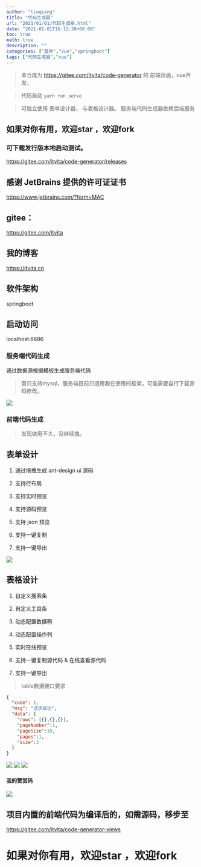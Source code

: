 ```yaml
---
author: "liuqiang"
title: "代码生成器"
url: "2021/01/01/代码生成器.html"
date: "2021-01-01T16:12:38+08:00"
toc: true
math: true
description: ""
categories: ["其他","Vue","springboot"]
tags: ["代码生成器","vue"]
---
```


> 本仓库为 https://gitee.com/itvita/code-generator 的 前端页面，vue开发。

> 代码启动 `yarn run serve`

> 可独立使用 表单设计器， 与表格设计器。
> 服务端代码生成器依赖后端服务

## 如果对你有用，欢迎star ，欢迎fork

### 可下载发行版本地启动测试。

https://gitee.com/itvita/code-generator/releases

## 感谢 JetBrains 提供的许可证证书
https://www.jetbrains.com/?form=MAC

## gitee：
https://gitee.com/itvita

## 我的博客
https://itvita.cn


## 软件架构
springboot

## 启动访问
localhost:8686

### 服务端代码生成
通过数据源根据模板生成服务端代码 
> 暂只支持mysql，服务端目前只适用我在使用的框架，可能需要自行下载源码修改。

![](https://cdn.jsdelivr.net/gh/itvita/resources@master/images/20210929110935.gif)

### 前端代码生成
>发现做用不大，没继续搞。

## 表单设计

1. 通过拖拽生成 ant-design ui 源码

2. 支持行布局

3. 支持实时预览

4. 支持源码预览

5. 支持 json 预览

6. 支持一键复制

7. 支持一键导出

![](https://cdn.jsdelivr.net/gh/itvita/resources@master/images/20210929112054.gif)

## 表格设计

1. 自定义搜索条

2. 自定义工具条

3. 动态配置数据咧

4. 动态配置操作列

5. 实时在线预览

6. 支持一键复制源代码 & 在线查看源代码

7. 支持一键导出
> table数据接口要求

```json
{
  "code": 1,
  "msg": "请求成功",
  "data": {
    "rows": [{},{},{}],
    "pageNumber":1,
    "pageSize":10,
    "pages":1,
    "size":3
  }
}
```
![](https://cdn.jsdelivr.net/gh/itvita/resources@master/images/20210929141715.gif)
![](https://cdn.jsdelivr.net/gh/itvita/resources@master/images/20210929141732.gif)
![](https://cdn.jsdelivr.net/gh/itvita/resources@master/images/20210929141750.gif)


#### 我的赞赏码

![](https://cdn.jsdelivr.net/gh/itvita/resources@master/images/20210929142140.jpg)


## 项目内置的前端代码为编译后的，如需源码，移步至

https://gitee.com/itvita/code-generator-views

# 如果对你有用，欢迎star ，欢迎fork